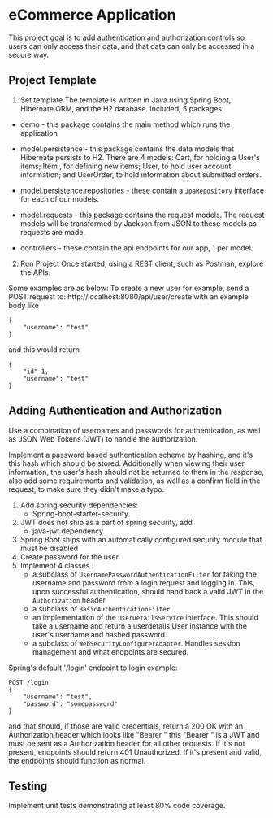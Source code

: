 # eCommerce Application

This project goal is to add authentication and authorization controls so users can only access their data, and that data can only be accessed in a secure way. 

## Project Template

1. Set template
The template is written in Java using Spring Boot, Hibernate ORM, and the H2 database.
Included, 5 packages:

* demo - this package contains the main method which runs the application

* model.persistence - this package contains the data models that Hibernate persists to H2. There are 4 models: Cart, for holding a User's items; Item , for defining new items; User, to hold user account information; and UserOrder, to hold information about submitted orders. 

* model.persistence.repositories - these contain a `JpaRepository` interface for each of our models.

* model.requests - this package contains the request models. The request models will be transformed by Jackson from JSON to these models as requests are made. 

* controllers - these contain the api endpoints for our app, 1 per model. 

2. Run Project
Once started, using a REST client, such as Postman, explore the APIs.

Some examples are as below:
To create a new user for example, send a POST request to:
http://localhost:8080/api/user/create with an example body like 

```
{
    "username": "test"
}
```


and this would return
```
{
    "id" 1,
    "username": "test"
}
```

## Adding Authentication and Authorization
Use a combination of usernames and passwords for authentication, as well as JSON Web Tokens (JWT) to handle the authorization.

Implement a password based authentication scheme by hashing, and it's this hash which should be stored. Additionally when viewing their user information, the user's hash should not be returned to them in the response, also add some requirements and validation, as well as a confirm field in the request, to make sure they didn't make a typo. 

1. Add spring security dependencies: 
   * Spring-boot-starter-security
2. JWT does not ship as a part of spring security, add
   * java-jwt dependency
3. Spring Boot ships with an automatically configured security module that must be disabled
4. Create password for the user
5. Implement 4 classes :
   * a subclass of `UsernamePasswordAuthenticationFilter` for taking the username and password from a login request and logging in. This, upon successful authentication, should hand back a valid JWT in the `Authorization` header
   * a subclass of `BasicAuthenticationFilter`. 
   * an implementation of the `UserDetailsService` interface. This should take a username and return a userdetails User instance with the user's username and hashed password.
   *  a subclass of `WebSecurityConfigurerAdapter`. Handles session management and what endpoints are secured. 

Spring's default '/login' endpoint to login example:

```
POST /login 
{
    "username": "test",
    "password": "somepassword"
}
```

and that should, if those are valid credentials, return a 200 OK with an Authorization header which looks like "Bearer <data>" this "Bearer <data>" is a JWT and must be sent as a Authorization header for all other requests. If it's not present, endpoints should return 401 Unauthorized. If it's present and valid, the endpoints should function as normal.

## Testing
Implement unit tests demonstrating at least 80% code coverage.
